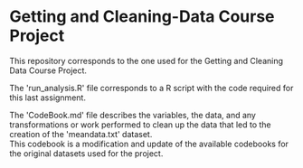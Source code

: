 # Getting and Cleaning-Data Course Project
This repository corresponds to the one used for the Getting and Cleaning Data Course Project.  

The 'run_analysis.R' file corresponds to a R script with the code required for this last assignment.   

The 'CodeBook.md' file describes the variables, the data, and any transformations or work performed to clean up the data that led to the creation of the 'meandata.txt' dataset.  
This codebook is a modification and update of the available codebooks for the original datasets used for the project.